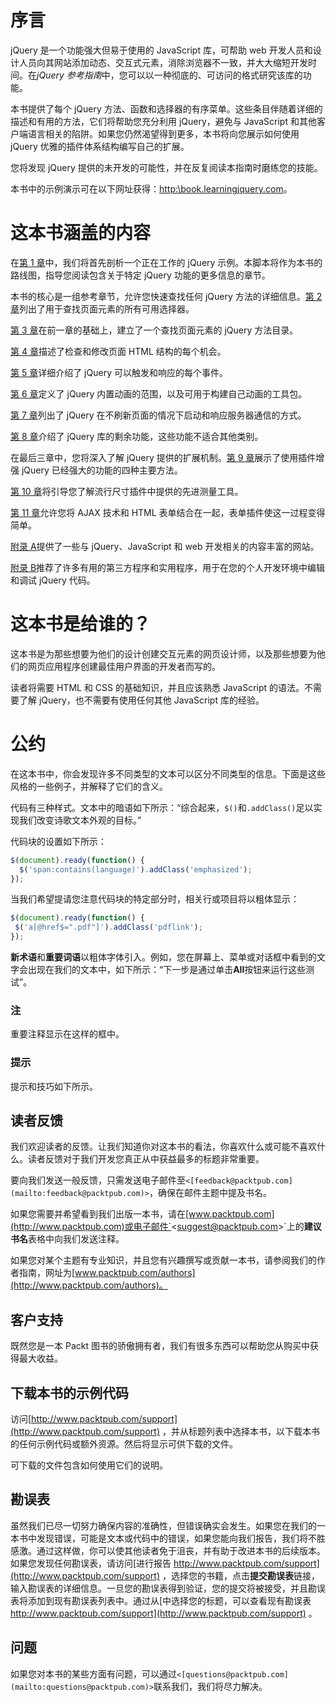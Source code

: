 # 序言

jQuery 是一个功能强大但易于使用的 JavaScript 库，可帮助 web 开发人员和设计人员向其网站添加动态、交互式元素，消除浏览器不一致，并大大缩短开发时间。在*jQuery 参考指南*中，您可以以一种彻底的、可访问的格式研究该库的功能。

本书提供了每个 jQuery 方法、函数和选择器的有序菜单。这些条目伴随着详细的描述和有用的方法，它们将帮助您充分利用 jQuery，避免与 JavaScript 和其他客户端语言相关的陷阱。如果您仍然渴望得到更多，本书将向您展示如何使用 jQuery 优雅的插件体系结构编写自己的扩展。

您将发现 jQuery 提供的未开发的可能性，并在反复阅读本指南时磨练您的技能。

本书中的示例演示可在以下网址获得：[http:\\book.learningjquery.com](http://http:\\book.learningjquery.com)。

# 这本书涵盖的内容

在[第 1 章](01.html "Chapter 1. Anatomy of a jQuery Script")中，我们将首先剖析一个正在工作的 jQuery 示例。本脚本将作为本书的路线图，指导您阅读包含关于特定 jQuery 功能的更多信息的章节。

本书的核心是一组参考章节，允许您快速查找任何 jQuery 方法的详细信息。[第 2 章](02.html "Chapter 2. Selector Expressions")列出了用于查找页面元素的所有可用选择器。

[第 3 章](03.html "Chapter 3. DOM Traversal Methods")在前一章的基础上，建立了一个查找页面元素的 jQuery 方法目录。

[第 4 章](04.html "Chapter 4. DOM Manipulation Methods")描述了检查和修改页面 HTML 结构的每个机会。

[第 5 章](05.html "Chapter 5. Event Methods")详细介绍了 jQuery 可以触发和响应的每个事件。

[第 6 章](06.html "Chapter 6. Effect Methods")定义了 jQuery 内置动画的范围，以及可用于构建自己动画的工具包。

[第 7 章](07.html "Chapter 7. AJAX Methods")列出了 jQuery 在不刷新页面的情况下启动和响应服务器通信的方式。

[第 8 章](08.html "Chapter 8. Miscellaneous Methods")介绍了 jQuery 库的剩余功能，这些功能不适合其他类别。

在最后三章中，您将深入了解 jQuery 提供的扩展机制。[第 9 章](09.html "Chapter 9. Plug-In API")展示了使用插件增强 jQuery 已经强大的功能的四种主要方法。

[第 10 章](10.html "Chapter 10. Dimensions Plug-In")将引导您了解流行尺寸插件中提供的先进测量工具。

[第 11 章](11.html "Chapter 11. Form Plug-In")允许您将 AJAX 技术和 HTML 表单结合在一起，表单插件使这一过程变得简单。

[附录 A](12.html "Appendix A. Online Resources")提供了一些与 jQuery、JavaScript 和 web 开发相关的内容丰富的网站。

[附录 B](13.html "Appendix B. Development Tools")推荐了许多有用的第三方程序和实用程序，用于在您的个人开发环境中编辑和调试 jQuery 代码。

# 这本书是给谁的？

这本书是为那些想要为他们的设计创建交互元素的网页设计师，以及那些想要为他们的网页应用程序创建最佳用户界面的开发者而写的。

读者将需要 HTML 和 CSS 的基础知识，并且应该熟悉 JavaScript 的语法。不需要了解 jQuery，也不需要有使用任何其他 JavaScript 库的经验。

# 公约

在这本书中，你会发现许多不同类型的文本可以区分不同类型的信息。下面是这些风格的一些例子，并解释了它们的含义。

代码有三种样式。文本中的暗语如下所示：“综合起来，`$()`和`.addClass()`足以实现我们改变诗歌文本外观的目标。”

代码块的设置如下所示：

```js
$(document).ready(function() {
  $('span:contains(language)').addClass('emphasized');
});
```

当我们希望提请您注意代码块的特定部分时，相关行或项目将以粗体显示：

```js
$(document).ready(function() {
 $('a[@href$=".pdf"]').addClass('pdflink');
});
```

**新术语**和**重要词语**以粗体字体引入。例如，您在屏幕上、菜单或对话框中看到的文字会出现在我们的文本中，如下所示：“下一步是通过单击**All**按钮来运行这些测试”。

### 注

重要注释显示在这样的框中。

### 提示

提示和技巧如下所示。

## 读者反馈

我们欢迎读者的反馈。让我们知道你对这本书的看法，你喜欢什么或可能不喜欢什么。读者反馈对于我们开发您真正从中获益最多的标题非常重要。

要向我们发送一般反馈，只需发送电子邮件至`<[feedback@packtpub.com](mailto:feedback@packtpub.com)>`，确保在邮件主题中提及书名。

如果您需要并希望看到我们出版一本书，请在[www.packtpub.com](http://www.packtpub.com)或电子邮件`<[suggest@packtpub.com](mailto:suggest@packtpub.com)>`上的**建议书名**表格中向我们发送注释。

如果您对某个主题有专业知识，并且您有兴趣撰写或贡献一本书，请参阅我们的作者指南，网址为[www.packtpub.com/authors](http://www.packtpub.com/authors)。

## 客户支持

既然您是一本 Packt 图书的骄傲拥有者，我们有很多东西可以帮助您从购买中获得最大收益。

## 下载本书的示例代码

访问[http://www.packtpub.com/support](http://www.packtpub.com/support) ，并从标题列表中选择本书，以下载本书的任何示例代码或额外资源。然后将显示可供下载的文件。

可下载的文件包含如何使用它们的说明。

## 勘误表

虽然我们已尽一切努力确保内容的准确性，但错误确实会发生。如果您在我们的一本书中发现错误，可能是文本或代码中的错误，如果您能向我们报告，我们将不胜感激。通过这样做，你可以使其他读者免于沮丧，并有助于改进本书的后续版本。如果您发现任何勘误表，请访问[进行报告 http://www.packtpub.com/support](http://www.packtpub.com/support) ，选择您的书籍，点击**提交勘误表**链接，输入勘误表的详细信息。一旦您的勘误表得到验证，您的提交将被接受，并且勘误表将添加到现有勘误表列表中。通过从[中选择您的标题，可以查看现有勘误表 http://www.packtpub.com/support](http://www.packtpub.com/support) 。

## 问题

如果您对本书的某些方面有问题，可以通过`<[questions@packtpub.com](mailto:questions@packtpub.com)>`联系我们，我们将尽力解决。